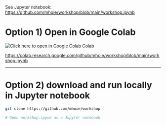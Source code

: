 
See Jupyter notebook: https://github.com/mhoie/workshop/blob/main/workshop.ipynb

# Option 1) Open in Google Colab

[![Click here to open in Google Colab Colab](https://colab.research.google.com/assets/colab-badge.svg)](https://colab.research.google.com/github/mhoie/workshop/blob/main/workshop.ipynb)

https://colab.research.google.com/github/mhoie/workshop/blob/main/workshop.ipynb

----

# Option 2) download and run locally in Jupyter notebook
```bash
git clone https://github.com/mhoie/workshop

# Open workshop.ipynb as a Jupyter notebook
```
